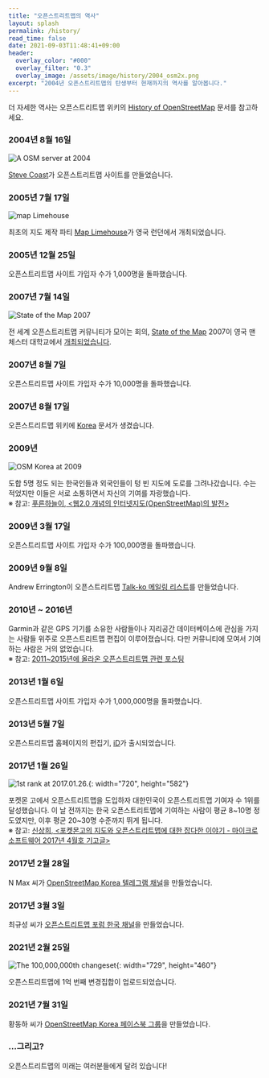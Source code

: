 ```yaml
---
title: "오픈스트리트맵의 역사"
layout: splash
permalink: /history/
read_time: false
date: 2021-09-03T11:48:41+09:00
header:
  overlay_color: "#000"
  overlay_filter: "0.3"
  overlay_image: /assets/image/history/2004_osm2x.png
excerpt: "2004년 오픈스트리트맵의 탄생부터 현재까지의 역사를 알아봅니다."
---
```

더 자세한 역사는 오픈스트리트맵 위키의 [History of OpenStreetMap](https://wiki.openstreetmap.org/wiki/History_of_OpenStreetMap) 문서를 참고하세요.

### 2004년 8월 16일
![A OSM server at 2004]({{site.url}}/assets/image/history/2004_osm.jpg)

[Steve Coast](https://en.wikipedia.org/wiki/Steve_Coast)가 오픈스트리트맵 사이트를 만들었습니다.

### 2005년 7월 17일
![map Limehouse](/assets/image/history/2005_maplimehouse.jpg)

최초의 지도 제작 파티 [Map Limehouse](https://wiki.openstreetmap.org/wiki/Map_Limehouse_Event_2005)가 영국 런던에서 개최되었습니다.

### 2005년 12월 25일
오픈스트리트맵 사이트 가입자 수가 1,000명을 돌파했습니다.

### 2007년 7월 14일
![State of the Map 2007](/assets/image/history/2007_sotm.png)

전 세계 오픈스트리트맵 커뮤니티가 모이는 회의, [State of the Map](https://wiki.openstreetmap.org/wiki/State_of_the_Map) 2007이 영국 맨체스터 대학교에서 [개최되었습니다](https://wiki.openstreetmap.org/wiki/State_Of_The_Map_2007).

### 2007년 8월 7일
오픈스트리트맵 사이트 가입자 수가 10,000명을 돌파했습니다.

### 2007년 8월 17일
오픈스트리트맵 위키에 [Korea](https://wiki.openstreetmap.org/wiki/Korea) 문서가 생겼습니다.

### 2009년
![OSM Korea at 2009](/assets/image/history/2009_koreaosm.jpg)

도합 5명 정도 되는 한국인들과 외국인들이 텅 빈 지도에 도로를 그려나갔습니다. 수는 적었지만 이들은 서로 소통하면서 자신의 기여를 자랑했습니다.  
※ 참고: [푸른하늘이, <웹2.0 개념의 인터넷지도(OpenStreetMap)의 발전>](https://www.internetmap.kr/781)

### 2009년 3월 17일
오픈스트리트맵 사이트 가입자 수가 100,000명을 돌파했습니다.

### 2009년 9월 8일
Andrew Errington이 오픈스트리트맵 [Talk-ko 메일링 리스트](https://lists.openstreetmap.org/pipermail/talk-ko/2009-September/000000.html)를 만들었습니다.

### 2010년 ~ 2016년
Garmin과 같은 GPS 기기를 소유한 사람들이나 지리공간 데이터베이스에 관심을 가지는 사람들 위주로 오픈스트리트맵 편집이 이루어졌습니다. 다만 커뮤니티에 모여서 기여하는 사람은 거의 없었습니다.  
※ 참고: [2011~2015년에 올라온 오픈스트리트맵 관련 포스팅](https://www.google.com/search?q=%EC%98%A4%ED%94%88%EC%8A%A4%ED%8A%B8%EB%A6%AC%ED%8A%B8%EB%A7%B5&lr=lang_ko&client=ms-android-samsung-ss&biw=1121&bih=1839&sxsrf=AOaemvIJN0-ARJQmSYs-XXzdE9gN6R15Zw%3A1630671806389&source=lnt&tbs=lr%3Alang_1ko%2Ccdr%3A1%2Ccd_min%3A1%2F1%2F2011%2Ccd_max%3A12%2F31%2F2015&tbm=#ip=1)

### 2013년 1월 6일
오픈스트리트맵 사이트 가입자 수가 1,000,000명을 돌파했습니다.

### 2013년 5월 7일
오픈스트리트맵 홈페이지의 편집기, [iD](https://wiki.openstreetmap.org/wiki/ID)가 출시되었습니다.

### 2017년 1월 26일
![1st rank at 2017.01.26.](/assets/image/history/2017_1st.png){: width="720", height="582"}

포켓몬 고에서 오픈스트리트맵을 도입하자 대한민국이 오픈스트리트맵 기여자 수 1위를 달성했습니다. 이 날 전까지는 한국 오픈스트리트맵에 기여하는 사람이 평균 8~10명 정도였지만, 이후 평균 20~30명 수준까지 뛰게 됩니다.  
※ 참고: [신상희, <포켓몬고의 지도와 오픈스트리트맵에 대한 잡다한 이야기 - 마이크로소프트웨어 2017년 4월호 기고글>](https://endofcap.tistory.com/m/1275)

### 2017년 2월 28일
N Max 씨가 [OpenStreetMap Korea 텔레그램 채널](https://t.me/osmKorea)을 만들었습니다.

### 2017년 3월 3일
최규성 씨가 [오픈스트리트맵 포럼 한국 채널](https://forum.openstreetmap.org/viewtopic.php?id=57545)을 만들었습니다.

### 2021년 2월 25일
![The 100,000,000th changeset](/assets/image/history/2021_changeset.png){: width="729", height="460"}

오픈스트리트맵에 1억 번째 변경집합이 업로드되었습니다.

### 2021년 7월 31일
황동하 씨가 [OpenStreetMap Korea 페이스북 그룹](https://facebook.com/groups/osmkorea)을 만들었습니다.

### ...그리고?
오픈스트리트맵의 미래는 여러분들에게 달려 있습니다!
